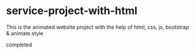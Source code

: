 # service-project-with-html
This is the animated website project with the help of html, css, js, bootstrap &amp; animate.style

completed 